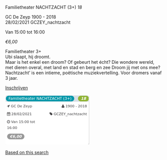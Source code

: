 Familietheater NACHTZACHT (3+) *18*

GC De Zeyp 1900 - 2018  
28/02/2021 GCZEY\_nachtzacht  

Van 15:00 tot 16:00

*€6,00*

  

  

Familietheater 3+  
Ubi slaapt, hij droomt.  
Maar is het enkel een droom? Of gebeurt het écht? Die wondere wereld, met dieren overal, met land en stad en berg en zee Droom jij met ons mee?  
Nachtzacht’ is een intieme, poëtische muziekvertelling. Voor dromers vanaf 3 jaar.

[Inschrijven](https://tickets.vgc.be/activity/subscribe/GCZEY_nachtzacht)

![](58215.png)

[Based on this search](https://tickets.vgc.be/activity/index?&vrijeplaatsen=1&Age%5B%5D=3%2C4&entity=276)